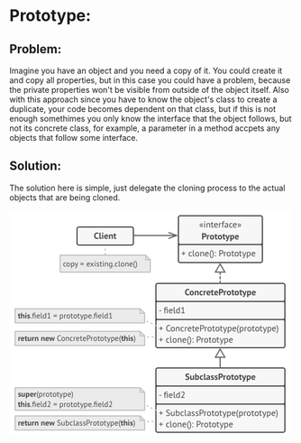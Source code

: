 <h1>Prototype:</h1>

<h2>Problem:</h2>

Imagine you have an object and you need a copy of it. You could create it and copy all properties, but in this case you could have a problem, because the private properties won't be visible from outside of the object itself. Also with this approach since you have to know the object's class to create a duplicate, your code becomes dependent on that class, but if this is not enough somethimes you only know the interface that the object follows, but not its concrete class, for example, a parameter in a method accpets any objects that follow some interface.

<h2>Solution:</h2>

The solution here is simple, just delegate the cloning process to the actual objects that are being cloned. 

![plot](./images/structure-3.png)